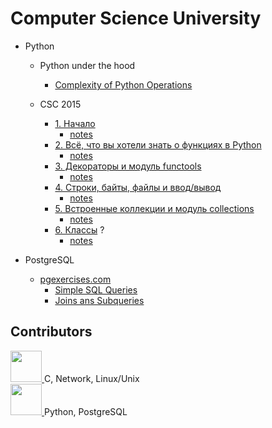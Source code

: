 # Computer Science University

- Python
    - Python under the hood
        - [Complexity of Python Operations](./python/complexity/complexity.md)
        
    - CSC 2015
        - [1. Начало](https://compscicenter.ru/courses/python/2015-autumn/classes/1364/)
            - [notes](./python/csc-2015/1.md)
        - [2. Всё, что вы хотели знать о функциях в Python](https://compscicenter.ru/courses/python/2015-autumn/classes/1386)
            - [notes](./python/csc-2015/2.md)
        - [3. Декораторы и модуль functools](https://compscicenter.ru/courses/python/2015-autumn/classes/1387/)
            - [notes](./python/csc-2015/3.md)
        - [4. Строки, байты, файлы и ввод/вывод](https://compscicenter.ru/courses/python/2015-autumn/classes/1388/)
            - [notes](./python/csc-2015/4.md)
        - [5. Встроенные коллекции и модуль collections](https://compscicenter.ru/courses/python/2015-autumn/classes/1476/)
            - [notes](./python/csc-2015/5.md)
        - [6. Классы](https://compscicenter.ru/courses/python/nsk/2018-autumn/classes/4273/) ?
            - [notes]()
       
       
- PostgreSQL
    - [pgexercises.com](pgexercises.com)
        - [Simple SQL Queries](./sql/pgexercises.com/basic-sql.md) 
        - [Joins ans Subqueries](./sql/pgexercises.com/joins-and-subqueries.md)



## Contributors


<a href="https://github.com/iva1010">
<img src="https://avatars.githubusercontent.com/u/58352066?v=4" height="50px">
</a> 
C, Network, Linux/Unix

<br>

<a href="https://github.com/v1a0">
<img src="https://avatars.githubusercontent.com/u/54343363?v=4" height="50px">
</a> 
Python, PostgreSQL
